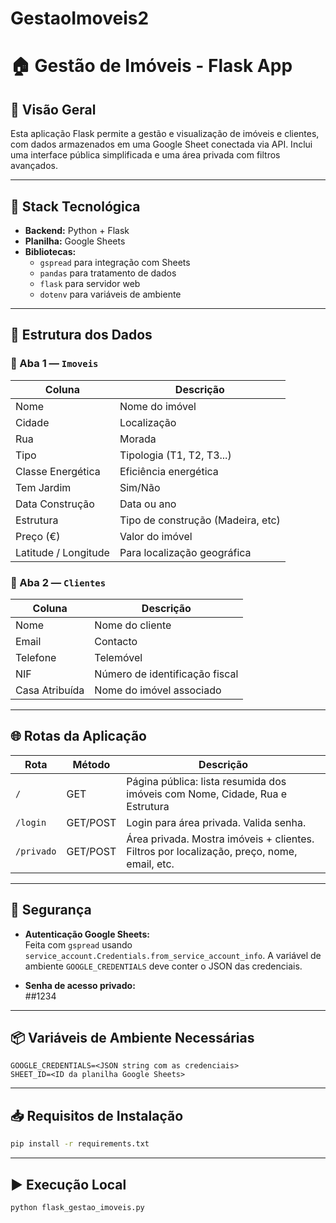 # GestaoImoveis2

# 🏠 Gestão de Imóveis - Flask App

## 📌 Visão Geral
Esta aplicação Flask permite a gestão e visualização de imóveis e clientes, com dados armazenados em uma Google Sheet conectada via API. Inclui uma interface pública simplificada e uma área privada com filtros avançados.

---

## 🔧 Stack Tecnológica

- **Backend:** Python + Flask
- **Planilha:** Google Sheets
- **Bibliotecas:**  
  - `gspread` para integração com Sheets  
  - `pandas` para tratamento de dados  
  - `flask` para servidor web  
  - `dotenv` para variáveis de ambiente  

---

## 📁 Estrutura dos Dados

### 📄 Aba 1 — `Imoveis`

| Coluna              | Descrição                        |
|---------------------|----------------------------------|
| Nome                | Nome do imóvel                   |
| Cidade              | Localização                      |
| Rua                 | Morada                           |
| Tipo                | Tipologia (T1, T2, T3...)         |
| Classe Energética   | Eficiência energética             |
| Tem Jardim          | Sim/Não                          |
| Data Construção     | Data ou ano                      |
| Estrutura           | Tipo de construção (Madeira, etc)|
| Preço (€)           | Valor do imóvel                  |
| Latitude / Longitude| Para localização geográfica      |

### 📄 Aba 2 — `Clientes`

| Coluna           | Descrição                       |
|------------------|---------------------------------|
| Nome             | Nome do cliente                 |
| Email            | Contacto                        |
| Telefone         | Telemóvel                       |
| NIF              | Número de identificação fiscal  |
| Casa Atribuída   | Nome do imóvel associado        |

---

## 🌐 Rotas da Aplicação

| Rota         | Método | Descrição                                                                 |
|--------------|--------|---------------------------------------------------------------------------|
| `/`          | GET    | Página pública: lista resumida dos imóveis com Nome, Cidade, Rua e Estrutura |
| `/login`     | GET/POST | Login para área privada. Valida senha.                                 |
| `/privado`   | GET/POST | Área privada. Mostra imóveis + clientes. Filtros por localização, preço, nome, email, etc.|

---

## 🔐 Segurança

- **Autenticação Google Sheets:**  
  Feita com `gspread` usando `service_account.Credentials.from_service_account_info`.
  A variável de ambiente `GOOGLE_CREDENTIALS` deve conter o JSON das credenciais.

- **Senha de acesso privado:**  
  ##1234

---

## 📦 Variáveis de Ambiente Necessárias

```env
GOOGLE_CREDENTIALS=<JSON string com as credenciais>
SHEET_ID=<ID da planilha Google Sheets>
```

---

## 📥 Requisitos de Instalação

```bash
pip install -r requirements.txt
```

---

## ▶️ Execução Local

```bash
python flask_gestao_imoveis.py
```

